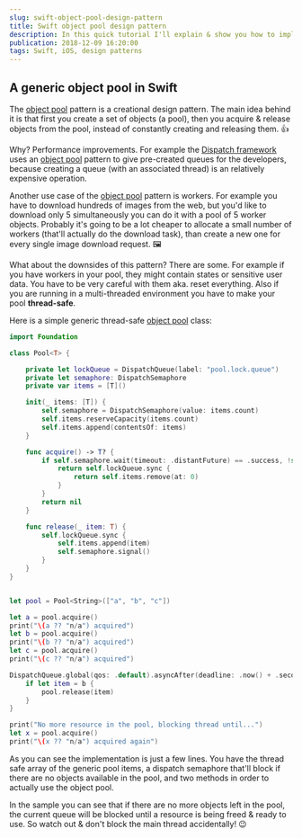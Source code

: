 ```yaml
---
slug: swift-object-pool-design-pattern
title: Swift object pool design pattern
description: In this quick tutorial I'll explain & show you how to implement the object pool design pattern using the Swift programming language.
publication: 2018-12-09 16:20:00
tags: Swift, iOS, design patterns
---
```


## A generic object pool in Swift

The [object pool](https://en.wikipedia.org/wiki/Object_pool_pattern) pattern is a creational design pattern. The main idea behind it is that first you create a set of objects (a pool), then you acquire & release objects from the pool, instead of constantly creating and releasing them. 👍

Why? Performance improvements. For example the [Dispatch framework](https://theswiftdev.com/2018/07/10/ultimate-grand-central-dispatch-tutorial-in-swift/) uses an [object pool](http://audreyli.me/2015/07/14/a-design-pattern-story-in-swift-chapter-16-object-pool/) pattern to give pre-created queues for the developers, because creating a queue (with an associated thread) is an relatively expensive operation.

Another use case of the [object pool](https://medium.com/@sawomirkowalski/design-patterns-object-pool-e8269fd45e10) pattern is workers. For example you have to download hundreds of images from the web, but you'd like to download only 5 simultaneously you can do it with a pool of 5 worker objects. Probably it's going to be a lot cheaper to allocate a small number of workers (that'll actually do the download task), than create a new one for every single image download request. 🖼

What about the downsides of this pattern? There are some. For example if you have workers in your pool, they might contain states or sensitive user data. You have to be very careful with them aka. reset everything. Also if you are running in a multi-threaded environment you have to make your pool **thread-safe**.

Here is a simple generic thread-safe [object pool](https://github.com/reswifq/pool) class:

```swift
import Foundation

class Pool<T> {

    private let lockQueue = DispatchQueue(label: "pool.lock.queue")
    private let semaphore: DispatchSemaphore
    private var items = [T]()

    init(_ items: [T]) {
        self.semaphore = DispatchSemaphore(value: items.count)
        self.items.reserveCapacity(items.count)
        self.items.append(contentsOf: items)
    }

    func acquire() -> T? {
        if self.semaphore.wait(timeout: .distantFuture) == .success, !self.items.isEmpty {
            return self.lockQueue.sync {
                return self.items.remove(at: 0)
            }
        }
        return nil
    }

    func release(_ item: T) {
        self.lockQueue.sync {
            self.items.append(item)
            self.semaphore.signal()
        }
    }
}


let pool = Pool<String>(["a", "b", "c"])

let a = pool.acquire()
print("\(a ?? "n/a") acquired")
let b = pool.acquire()
print("\(b ?? "n/a") acquired")
let c = pool.acquire()
print("\(c ?? "n/a") acquired")

DispatchQueue.global(qos: .default).asyncAfter(deadline: .now() + .seconds(2)) {
    if let item = b {
        pool.release(item)
    }
}

print("No more resource in the pool, blocking thread until...")
let x = pool.acquire()
print("\(x ?? "n/a") acquired again")
```

As you can see the implementation is just a few lines. You have the thread safe array of the generic pool items, a dispatch semaphore that'll block if there are no objects available in the pool, and two methods in order to actually use the object pool.

In the sample you can see that if there are no more objects left in the pool, the current queue will be blocked until a resource is being freed & ready to use. So watch out & don't block the main thread accidentally! 😉
